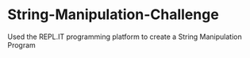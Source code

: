# String-Manipulation-Challenge
Used the REPL.IT programming platform to create a String Manipulation Program 
